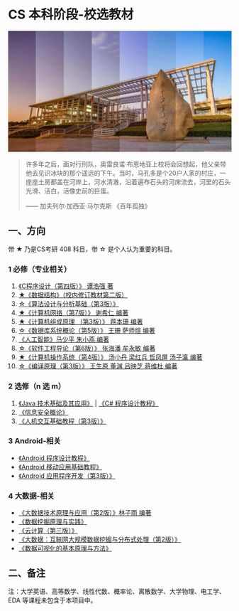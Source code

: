# CS 本科阶段-校选教材

![](gdut.jpg)

> 许多年之后，面对行刑队，奥雷良诺·布恩地亚上校将会回想起，他父亲带他去见识冰块的那个遥远的下午。当时，马孔多是个20户人家的村庄，一座座土房都盖在河岸上，河水清澈，沿着遍布石头的河床流去，河里的石头光滑、洁白，活像史前的巨蛋。
> 
> —— 加夫列尔·加西亚·马尔克斯 《百年孤独》


## 一、方向

带 ★ 乃是CS考研 408 科目，带 ☆ 是个人认为重要的科目。

### 1 必修（专业相关）

1. [《C程序设计（第四版）》 谭浩强 著](https://github.com/gdut-yy/GitReadingNotes/tree/master/edu/C-CHENGXUSHEJI)
2. [★《数据结构》（校内修订教材第二版）](https://github.com/gdut-yy/GitReadingNotes/tree/master/edu/SHUJUJIEGOU)
3. [☆《算法设计与分析基础（第3版）》](https://github.com/gdut-yy/GitReadingNotes/tree/master/edu/SUANFASHEJIYUFENXIJICHU)
4. [★《计算机网络（第7版）》 谢希仁 编著](https://github.com/gdut-yy/GitReadingNotes/tree/master/edu/JISUANJIWANGLUO)
5. [★《计算机组成原理 （第3版）》 蒋本珊 编著](https://github.com/gdut-yy/GitReadingNotes/tree/master/edu/JISUANJIZUCHENGYUANLI)
6. [☆《数据库系统概论（第5版）》 王珊 萨师煊 编著](https://github.com/gdut-yy/GitReadingNotes/tree/master/edu/SHUJUKUXITONGGAILUN)
7. [《人工智能》马少平 朱小燕 编著](https://github.com/gdut-yy/GitReadingNotes/tree/master/edu/RENGONGZHINENG)
8. [☆《软件工程导论（第6版）》 张海潘 牟永敏 编著](https://github.com/gdut-yy/GitReadingNotes/tree/master/edu/RUANJIANGONGCHENGDAOLUN)
9. [★《计算机操作系统（第4版）》 汤小丹 梁红兵 哲凤屏 汤子瀛 编著](https://github.com/gdut-yy/GitReadingNotes/tree/master/edu/JISUANJICAOZUOXITONG)
10. [☆《编译原理（第3版）》 王生原 董渊 吕映芝 蒋维杜 编著](https://github.com/gdut-yy/GitReadingNotes/tree/master/edu/BIANYIYUANLI)

### 2 选修（n 选 m）

1. [《Java 技术基础及其应用》](https://github.com/gdut-yy/GitReadingNotes/tree/master/edu/Java) | [《C# 程序设计教程》](https://github.com/gdut-yy/GitReadingNotes/tree/master/edu/C#)
2. [《信息安全概论》](https://github.com/gdut-yy/GitReadingNotes/tree/master/edu/XINXIANQUANGAILUN)
3. [《人机交互基础教程（第3版）》](https://github.com/gdut-yy/GitReadingNotes/tree/master/edu/RENJIJIAOHU)

### 3 Android-相关
- [《Android 程序设计教程》](https://github.com/gdut-yy/GitReadingNotes/tree/master/edu/Android-CHENGXUSHEJIJIAOCHENG)
- [《Android 移动应用基础教程》](https://github.com/gdut-yy/GitReadingNotes/tree/master/edu/Android-YIDONGYINGYONGJICHUJIAOCHENG)
- [《Android 应用程序开发（第3版）》](https://github.com/gdut-yy/GitReadingNotes/tree/master/edu/Android-YINGYONGCHENGXUKAIFA)

### 4 大数据-相关
- [《大数据技术原理与应用（第2版）》林子雨 编著](https://github.com/gdut-yy/GitReadingNotes/tree/master/edu/BigData-DASHUJU)
- [《数据挖掘原理与实践》](https://github.com/gdut-yy/GitReadingNotes/tree/master/edu/BigData-SHUJUWAJUE)
- [《云计算（第三版）》](https://github.com/gdut-yy/GitReadingNotes/tree/master/edu/BigData-YUNJISUAN)
- [《大数据：互联网大规模数据挖掘与分布式处理（第2版）》](https://github.com/gdut-yy/GitReadingNotes/tree/master/edu/BigData-SHISHIDASHUJU)
- [《数据可视化的基本原理与方法》](https://github.com/gdut-yy/GitReadingNotes/tree/master/edu/BigData-SHUJUKESHIHUA)

## 二、备注
注：大学英语、高等数学、线性代数、概率论、离散数学、大学物理、电工学、EDA 等课程未包含于本项目中。